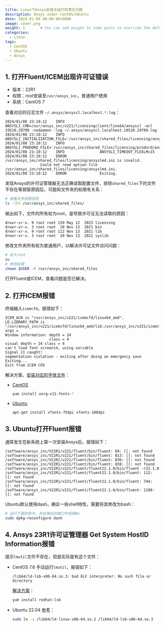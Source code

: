 ```yaml
---
title: Linux下Ansys安装与运行的常见问题
description: Ansys under CentOS/Ubuntu
date: 2024-01-09 00:00:00+0000
image: cover.png
weight: 1       # You can add weight to some posts to override the default sorting (date descending)
categories:
  - Linux
tags:
  - CentOS
  - Ubuntu
  - Ansys
---
```


## 1. 打开Fluent/ICEM出现许可证错误

- 版本：22R1
- 权限：root安装至`/usr/ansys_inc`，普通用户使用
- 系统：CentOS 7

查看对应的日志文件 `~/.ansys/ansyscl.localhost.*.log`：
```log
2024/01/08 23:10:12    INFO                ANSYSLI_CMD=/usr/ansys_inc/v221/licensingclient/linx64/ansyscl -acl 19510.29709 -nodaemon -log ~/.ansys/ansyscl.localhost.19510.29709.log
2024/01/08 23:10:12    INFO                ANSYSLI_INITIALIZATION_FILE='/usr/ansys_inc/shared_files/licensing/ansyslmd.ini'
2024/01/08 23:10:12    INFO                ANSYSLI_PRODORD_FILE='/usr/ansys_inc/shared_files/licensing/prodord/ansysli.prodord.xml'
2024/01/08 23:10:12    INFO                ANSYSLI_TIMEOUT_FLEXLM=15
2024/01/08 23:10:12    ERROR               /usr/ansys_inc/shared_files/licensing/ansyslmd.ini is invalid.
                Could not read option file /usr/ansys_inc/shared_files/licensing/ansyslmd.ini.
2024/01/08 23:10:12    ERROR               Exiting.
```
发现Ansys的许可证管理器无法正确读取配置文件，排除`shared_files`下的文件不存在等弱智原因后，可能和文件夹的权限有关系： 
```sh
# 查看文件权限信息
ls -lht /usr/ansys_inc/shared_files/
```
输出如下，文件的所有权为root，是导致许可证无法读取的原因：
```
drwxr-xr-x. 9 root root 159 May 12  2023 licensing
drwxr-xr-x. 3 root root  20 Nov 13  2021 bin
drwxr-xr-x. 9 root root 112 Nov 13  2021 lib
drwxr-xr-x. 3 root root  20 Nov 13  2021 syslib
```
修改文件夹所有权为普通用户，以解决许可证文件访问问题：
```sh
# 进入root
su
# 修改权限
chown $USER -R /usr/ansys_inc/shared_files
```
打开Fluent或ICEM，查看问题是否已解决。

## 2. 打开ICEM报错
终端输入`icemcfd`，报错如下：
```log
ICEM_ACN is "/usr/ansys_inc/v221/icemcfd/linux64_amd".
LD_LIBRARY_PATH is "/usr/ansys_inc/v221/icemcfd/linux64_amd/lib:/usr/ansys_inc/v221/icemcfd/linux64_amd/bin:/usr/ansys_inc/v221/icemcfd/linux64_amd/dif/iges:/usr/ansys_inc/v221/icemcfd/linux64_amd/../../Framework/bin/Linux64:/usr/ansys_inc/v221/icemcfd/linux64_amd/../../tp/IntelCompiler/2019.3.199/linx64/lib/intel64:/usr/ansys_inc/v221/icemcfd/linux64_amd/../../tp/qt_fw/5.9.6/Linux64/lib:/usr/ansys_inc/v221/icemcfd/linux64_amd/../../tp/hdf5/1_10_5/linx64/lib".
args = 
Window information: depth = 24
                    class = 4
visual depth = 24 class = 4
can't load font screen14, using variable
Signal 11 caught!
segmentation violation - exiting after doing an emergency save
Exiting...
Exit from ICEM CFD
```

解决方案，[安装对应的字体文件]()：
- [CentOS](https://thelinuxcluster.com/2020/09/30/fixing-cant-load-screen14-issues-for-ansys-2020-r1/)
  ```sh
  yum install xorg-x11-fonts-*
  ```
- [Ubuntu](https://www.cfd-online.com/Forums/ansys-meshing/89147-error-when-starting-icem-cfd-ubuntu.html)
  ```sh
  apt-get install xfonts-75dpi xfonts-100dpi
  ```

## 3. Ubuntu打开Fluent报错
通常发生在新系统上第一次安装Ansys后，报错如下：
```log
/software/ansys_inc/V22R1/v221/fluent/bin/fluent: 69: [[: not found
/software/ansys_inc/V22R1/v221/fluent/bin/fluent: 813: [[: not found
/software/ansys_inc/V22R1/v221/fluent/bin/fluent: 836: [[: not found
/software/ansys_inc/V22R1/v221/fluent/bin/fluent: 838: [[: not found
/software/ansys_inc/V22R1/v221/fluent/fluent22.1.0/bin/fluent -r22.1.0
/software/ansys_inc/V22R1/v221/fluent/fluent22.1.0/bin/fluent: 112: [[: not found
/software/ansys_inc/V22R1/v221/fluent/fluent22.1.0/bin/fluent: 744: [[: not found
/software/ansys_inc/V22R1/v221/fluent/fluent22.1.0/bin/fluent: 1108: [[: not found
```
Ubuntu默认使用dash，确实一些shell特性，需要将其修改为bash：
```sh
# 运行下面的命令，并在弹出的窗口中选择No
sudo dpkg-reconfigure dash
```

## 4. Ansys 23R1许可证管理器 Get System HostID Information报错
提示`lmutil`文件不存在，但是实际是有这个文件：
- CentOS 7.6
  手动运行`lmutil`，报错如下：
  ```
  /lib64/ld-lsb-x86-64.so.3: bad ELF interpreter: No such file or directory
  ```
  [解决方案](https://www.autodesk.com/support/technical/article/caas/sfdcarticles/sfdcarticles/Lmutil-error-lib64ld-lsb-x86-64-so-3-bad-ELF-interpreter.html)：
  ```sh
  yum install redhat-lsb
  ```
- Ubuntu 22.04
  [参考](https://www.bilibili.com/read/cv27369082/)：
  ```sh
  sudo ln -s /lib64/ld-linux-x86-64.so.2 /lib64/ld-lsb-x86-64.so.3
  ```
